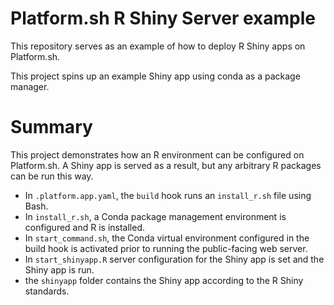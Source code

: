 # Platform.sh R Shiny Server example

This repository serves as an example of how to deploy R Shiny apps on Platform.sh.

This project spins up an example Shiny app using conda as a package manager.

# Summary

This project demonstrates how an R environment can be configured on Platform.sh. A Shiny app is served as a result, but any arbitrary R packages can be run this way.

- In `.platform.app.yaml`, the `build` hook runs an `install_r.sh` file using Bash.
- In `install_r.sh`, a Conda package management environment is configured and R is installed.
- In `start_command.sh`, the Conda virtual environment configured in the build hook is activated prior to running the public-facing web server.
- In `start_shinyapp.R` server configuration for the Shiny app is set and the Shiny app is run.
- the `shinyapp` folder contains the Shiny app according to the R Shiny standards.
